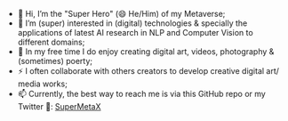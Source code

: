 <!--
**supermetax/SuperMetax** is a ✨ _special_ ✨ repository because its `README.md` (this file) appears on your GitHub profile.

Here are some ideas to get you started:

- 🔭 I’m currently working on ...
- 🌱 I’m currently learning ...
- 👯 I’m looking to collaborate on ...
- 🤔 I’m looking for help with ...
- 💬 Ask me about ...
- 📫 How to reach me: ...
- 😄 Pronouns: ...
- ⚡ Fun fact: ...
-->

- 👋 Hi, I’m the "Super Hero" (😄 He/Him) of my Metaverse;
- 👀 I’m (super) interested in (digital) technologies & specially the applications of latest AI research in NLP and Computer Vision to different domains;
- 🌱 In my free time I do enjoy creating digital art, videos, photography & (sometimes) poerty;
- ⚡ I often collaborate with others creators to develop creative digital art/ media works;
- 📫 Currently, the best way to reach me is via this GitHub repo or my Twitter 💬: [SuperMetaX](https://twitter.com/SuperMetaX)
